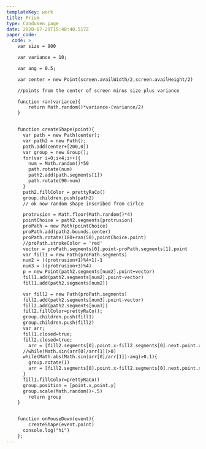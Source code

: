 ```yaml
---
templateKey: work
title: Prism
type: Candusen page
date: 2020-07-29T15:48:40.517Z
paper_code:
  code: >
    var size = 900

    var variance = 10;

    var ang = 0.5;

    var center = new Point(screen.availWidth/2,screen.availHeight/2)

    //points from the center of screen minus size plus variance

    function ran(variance){
    	return Math.random()*variance-(variance/2)
    }


    function createShape(point){
      var path = new Path(center);
      var path2 = new Path();
      path.add(center+[200,0])
      var group = new Group();
      for(var i=0;i<4;i++){
      	num = Math.random()*50
      	path.rotate(num)
      	path2.add(path.segments[1])
      	path.rotate(90-num)
      }
      path2.fillColor = prettyRaCo()
      group.children.push(path2)
      // ok now random shape inscribed from cirlce

      protrusion = Math.floor(Math.random()*4)
      pointChoice = path2.segments[protrusion]
      proPath = new Path(pointChoice)
      proPath.add(path2.bounds.center)
      proPath.rotate(180+ran(50),pointChoice.point)
      //proPath.strokeColor = 'red'
      vector = proPath.segments[0].point-proPath.segments[1].point
      var fill1 = new Path(proPath.segments)
      num2 = ((protrusion+1)%4+1)-1
      num3 = ((protrusion+3)%4)
      p = new Point(path2.segments[num2].point+vector)
      fill1.add(path2.segments[num2].point-vector)
      fill1.add(path2.segments[num2])

      var fill2 = new Path(proPath.segments)
      fill2.add(path2.segments[num3].point-vector)
      fill2.add(path2.segments[num3])
      fill2.fillColor=prettyRaCo();
      group.children.push(fill1)
      group.children.push(fill2)
      var arr;
      fill1.closed=true;
      fill2.closed=true;
      	arr = [fill2.segments[0].point.x-fill2.segments[0].next.point.x,fill2.segments[0].point.y-fill2.segments[0].next.point.y]
      //while(Math.sin(arr[0]/arr[1])>0)
      while(Math.abs(Math.sin(arr[0]/arr[1])-ang)>0.1){
      	group.rotate(1)
      	arr = [fill2.segments[0].point.x-fill2.segments[0].next.point.x,fill2.segments[0].point.y-fill2.segments[0].next.point.y]
      }
      fill1.fillColor=prettyRaCo()
      group.position = [point.x,point.y]
      group.scale(Math.random()+.5)
    	return group
    }


    function onMouseDown(event){
    	createShape(event.point)
      console.log("hi")
    };
---
```

